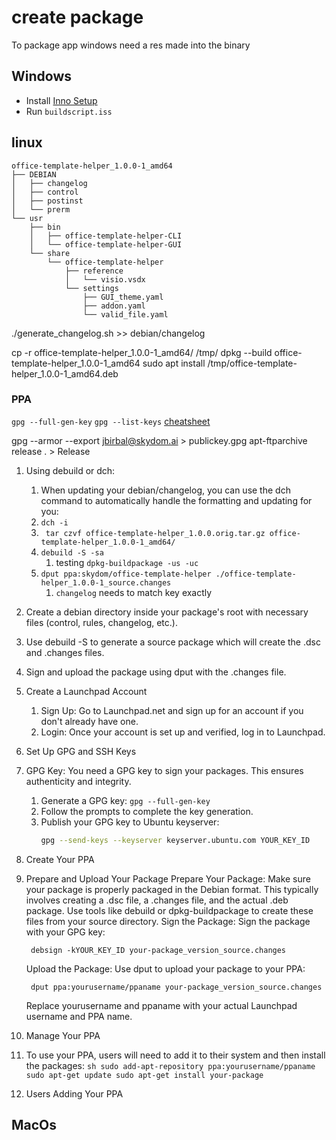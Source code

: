 # create package 
To package app windows need a res made into the binary 
## Windows
- Install  [Inno Setup](https://jrsoftware.org/) 
- Run `buildscript.iss`

## linux
```
office-template-helper_1.0.0-1_amd64
├── DEBIAN
│   ├── changelog
│   ├── control
│   ├── postinst
│   └── prerm
└── usr
    ├── bin
    │   ├── office-template-helper-CLI
    │   └── office-template-helper-GUI
    └── share
        └── office-template-helper
            ├── reference
            │   └── visio.vsdx
            └── settings
                ├── GUI_theme.yaml
                ├── addon.yaml
                └── valid_file.yaml
```
./generate_changelog.sh >> debian/changelog

cp -r office-template-helper_1.0.0-1_amd64/ /tmp/
dpkg --build office-template-helper_1.0.0-1_amd64
sudo apt install /tmp/office-template-helper_1.0.0-1_amd64.deb

### PPA 
`gpg --full-gen-key`
`gpg --list-keys` [cheatsheet](https://gock.net/blog/2020/gpg-cheat-sheet)

gpg --armor --export jbirbal@skydom.ai > publickey.gpg
apt-ftparchive release . > Release

1. Using debuild or dch:
   1. When updating your debian/changelog, you can use the dch command to automatically handle the formatting and updating for you:
   2. `dch -i`
   3. ` tar czvf office-template-helper_1.0.0.orig.tar.gz office-template-helper_1.0.0-1_amd64/` 
   4. `debuild -S -sa `  
       1. testing `dpkg-buildpackage -us -uc`
   5. `dput ppa:skydom/office-template-helper ./office-template-helper_1.0.0-1_source.changes`
      1. `changelog` needs to match key exactly

2. Create a debian directory inside your package's root with necessary files (control, rules, changelog, etc.).
3. Use debuild -S to generate a source package which will create the .dsc and .changes files.
4. Sign and upload the package using dput with the .changes file.

5. Create a Launchpad Account   
   1. Sign Up: Go to Launchpad.net and sign up for an account if you don't already have one.
   2. Login: Once your account is set up and verified, log in to Launchpad.
6. Set Up GPG and SSH Keys
7. GPG Key: You need a GPG key to sign your packages. This ensures authenticity and integrity.
    1. Generate a GPG key: `gpg --full-gen-key`
    2. Follow the prompts to complete the key generation.
    3. Publish your GPG key to Ubuntu keyserver:
        ```sh
        gpg --send-keys --keyserver keyserver.ubuntu.com YOUR_KEY_ID
        ```
8. Create Your PPA
9. Prepare and Upload Your Package
    Prepare Your Package: Make sure your package is properly packaged in the Debian format. This typically involves creating a .dsc file, a .changes file, and the actual .deb package.
       Use tools like debuild or dpkg-buildpackage to create these files from your source directory.
    Sign the Package: Sign the package with your GPG key:

        debsign -kYOUR_KEY_ID your-package_version_source.changes
    Upload the Package: Use dput to upload your package to your PPA:

        dput ppa:yourusername/ppaname your-package_version_source.changes
    Replace yourusername and ppaname with your actual Launchpad username and PPA name.

10. Manage Your PPA
   1. To use your PPA, users will need to add it to their system and then install the packages:
    ```sh
    sudo add-apt-repository ppa:yourusername/ppaname
    sudo apt-get update
    sudo apt-get install your-package
    ```
    
11. Users Adding Your PPA





## MacOs